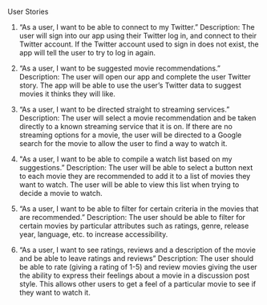 User Stories

1. “As a user, I want to be able to connect to my Twitter.”
	Description: The user will sign into our app using their Twitter log in, and connect to their Twitter account. If the Twitter account used to sign in does not exist, the app will tell the user to try to log in again.
	
2. “As a user, I want to be suggested movie recommendations.”
	Description: The user will open our app and complete the user Twitter story. The app will be able to use the user’s Twitter data to suggest movies it thinks they will like. 
	
3. “As a user, I want to be directed straight to streaming services.”
	Description: The user will select a movie recommendation and be taken directly to a known streaming service that it is on. If there are no streaming options for a movie, the user will be directed to a Google 	search for the movie to allow the user to find a way to watch it. 
	
4. "As a user, I want to be able to compile a watch list based on my suggestions.”
	Description: The user will be able to select a button next to each movie they are recommended to add it to a list of movies they want to watch. The user will be able to view this list when trying to decide a movie to watch. 
	
5. “As a user, I want to be able to filter for certain criteria in the movies that are recommended.”
	Description: The user should be able to filter for certain movies by particular attributes such as ratings, genre, release year, language, etc. to increase accessibility.
	
6. “As a user, I want to see ratings, reviews and a description of the movie and be able to leave ratings and reviews”
	Description: The user should be able to rate (giving a rating of 1-5) and review movies giving the user the ability to express their feelings about a movie in a discussion post style. This allows other users to get a feel of a particular movie to see if they want to watch it.
